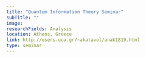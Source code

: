 ```yaml
---
title: "Quantum Information Theory Seminar"
subTitle: ""
image:
researchFields: Analysis
location: Athens, Greece
link: http://users.uoa.gr/~akatavol/anak1819.html
type: seminar
---
```

